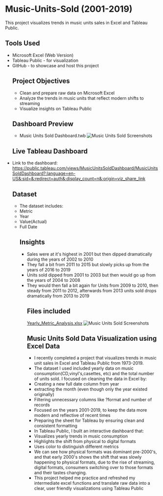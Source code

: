 # Music-Units-Sold (2001-2019)
This project visualizes trends in music units sales in Excel and Tableau Public.
## Tools Used
- Microsoft Excel (Web Version)
- Tableau Public - for visualization
- GitHub - to showcase and host this project
  ## Project Objectives
  - Clean and prepare raw data on Microsoft Excel
  - Analyze the trends in music units that reflect modern shifts to streaming
  - Visualize insights on Tableau Public
  ## Dashboard Preview
  - Music Units Sold Dashboard.twb ![Music Units Sold Screenshots](https://github.com/user-attachments/assets/cfda0f3a-cd19-4fd6-ba4d-760a17a19187)
  ## Live Tableau Dashboard 
- Link to the dashboard: https://public.tableau.com/views/MusicUnitsSoldDashboard/MusicUnitsSoldDashboard?:language=en-US&:sid=&:redirect=auth&:display_count=n&:origin=viz_share_link
  ## Dataset
  - The dataset includes:
  - Metric
  - Year
  - Value(Actual)
  - Full Date
    ## Insights
    - Sales were at it's highest in 2001 but then dipped dramatically during the years of 2002 to 2010
    - They fall a bit from 2011 to 2015 but slowly picks up from the years of 2016 to 2019
    - Units sold dipped from 2001 to 2003 but then would go up from the years of 2004 to 2008
    - They would then fall a bit again for Units from 2009 to 2010, then steady from 2011 to 2012, afterwards from 2013 units sold drops dramatically from 2013 to 2019
      ## Files included
      [Yearly_Metric_Analysis.xlsx](https://github.com/user-attachments/files/19807430/Yearly_Metric_Analysis.xlsx)
      ![Music Units Sold Screenshots](https://github.com/user-attachments/assets/3d4f9c44-74f8-4f83-8433-e52522bf2837)
      ## Music Units Sold Data Visualization using Excel Data
      - I recently completed a project that visualizes trends in music unit sales in Excel and Tableau Public from 1973-2019.
      - The dataset I used included yearly data on music consumption(CD,vinyl's,casettes, etc) and the total number of units sold. I focused on cleaning the data in Excel by:
      - Creating a new full date column from year
      - extracting the month (even though only the year existed originally)
      - Filtering unnecessary columns like ?format and number of records
      - Focused on the years 2001-2019, to keep the data more modern and reflective of recent times
      - Preparing the sheet for Tableau by ensuring clean and consistent formatting
      - In Tableau Public, I built an interactive dashboard that:
      - Visualizes yearly trends in music consumption
      - Highlights the shift from physical to digital formats
      - Uses color to distinguish different metrics
      - We can see how physical formats was dominant pre-2000's, and that early 2000's shows the shift that was slowly happening to physical formats, due to the rise of streaming, digital formats, consumers switching over to those formats and their tastes changing.
      - This project helped me practice and refreshed my intermediate excel functions and translate raw data into a clear, user friendly visualizations using Tableau Public

